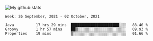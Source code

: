 ![My github stats](https://github-readme-stats.vercel.app/api?username=romvoid95&theme=gruvbox&include_all_commits=true&show_icons=true")

<!--START_SECTION:waka-->
```text
Week: 26 September, 2021 - 02 October, 2021

Java          17 hrs 29 mins  ██████████████████████░░░   88.40 % 
Groovy        1 hr 57 mins    ██▒░░░░░░░░░░░░░░░░░░░░░░   09.93 % 
Properties    19 mins         ▒░░░░░░░░░░░░░░░░░░░░░░░░   01.66 % 
```
<!--END_SECTION:waka-->
